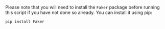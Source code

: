 Please note that you will need to install the `Faker` package before running this script if you have not done so already. You can install it using pip:
```bash
pip install Faker
```